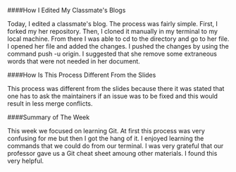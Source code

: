 ####How I Edited My Classmate's Blogs

Today, I edited a classmate's blog. The process was fairly simple. First, I forked my her repository. Then, I cloned it manually in my terminal to my local machine. From there I was able to cd to the directory and go to her file. I opened her file and added the changes. I pushed the changes by using the command push -u origin. I suggested that she remove some extraneous words that were not needed in her document.

####How Is This Process Different From the Slides

This process was different from the slides because there it was stated that one has to ask the maintainers if an issue was to be fixed and this would result in less merge conflicts.

####Summary of The Week

This week we focused on learning Git. At first this process was very confusing for me but then I got the hang of it. I enjoyed learning the commands that we could do from our terminal. I was very grateful that our professor gave us a Git cheat sheet amoung other materials. I found this very helpful.
